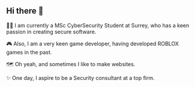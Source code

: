 ## Hi there 👋

👨‍🎓 I am currently a MSc CyberSecurity Student at Surrey, who has a keen passion in creating secure software.
  
🎮 Also, I am a very keen game developer, having developed ROBLOX games in the past.
  
🗺️ Oh yeah, and sometimes I like to make websites.
  
✨ One day, I aspire to be a Security consultant at a top firm.

<!--
**M-C13J/M-C13J** is a ✨ _special_ ✨ repository because its `README.md` (this file) appears on your GitHub profile.

Here are some ideas to get you started:

- 🔭 I’m currently working on ...
- 🌱 I’m currently learning ...
- 👯 I’m looking to collaborate on ...
- 🤔 I’m looking for help with ...
- 💬 Ask me about ...
- 📫 How to reach me: ...
- 😄 Pronouns: ...
- ⚡ Fun fact: ...
-->
